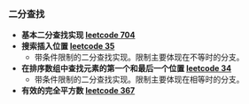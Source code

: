 ### 二分查找

- **基本二分查找实现 <a href="https://leetcode.cn/problems/binary-search/">leetcode 704</a>**
- **搜索插入位置 <a href="https://leetcode.cn/problems/search-insert-position/">leetcode 35</a>**
  - 带条件限制的二分查找实现。限制主要体现在不等时的分支。
- **在排序数组中查找元素的第一个和最后一个位置 <a href="https://leetcode.cn/problems/find-first-and-last-position-of-element-in-sorted-array/">leetcode 34</a>**
  - 带条件限制的二分查找实现。限制主要体现在相等时的分支。
- **有效的完全平方数 <a href="https://leetcode.cn/problems/valid-perfect-square/">leetcode 367</a>**